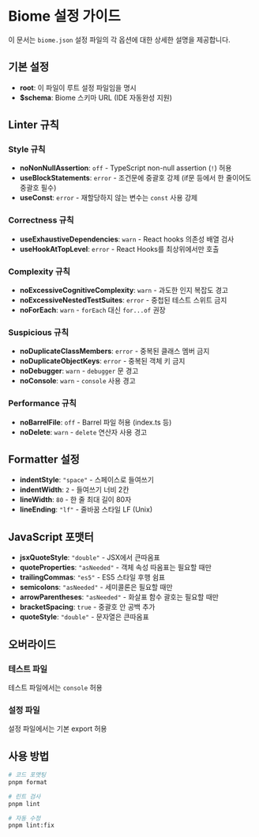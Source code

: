 # Biome 설정 가이드

이 문서는 `biome.json` 설정 파일의 각 옵션에 대한 상세한 설명을 제공합니다.

## 기본 설정

- **root**: 이 파일이 루트 설정 파일임을 명시
- **$schema**: Biome 스키마 URL (IDE 자동완성 지원)

## Linter 규칙

### Style 규칙

- **noNonNullAssertion**: `off` - TypeScript non-null assertion (`!`) 허용
- **useBlockStatements**: `error` - 조건문에 중괄호 강제 (if문 등에서 한 줄이어도 중괄호 필수)
- **useConst**: `error` - 재할당하지 않는 변수는 `const` 사용 강제

### Correctness 규칙

- **useExhaustiveDependencies**: `warn` - React hooks 의존성 배열 검사
- **useHookAtTopLevel**: `error` - React Hooks를 최상위에서만 호출

### Complexity 규칙

- **noExcessiveCognitiveComplexity**: `warn` - 과도한 인지 복잡도 경고
- **noExcessiveNestedTestSuites**: `error` - 중첩된 테스트 스위트 금지
- **noForEach**: `warn` - `forEach` 대신 `for...of` 권장

### Suspicious 규칙

- **noDuplicateClassMembers**: `error` - 중복된 클래스 멤버 금지
- **noDuplicateObjectKeys**: `error` - 중복된 객체 키 금지
- **noDebugger**: `warn` - `debugger` 문 경고
- **noConsole**: `warn` - `console` 사용 경고

### Performance 규칙

- **noBarrelFile**: `off` - Barrel 파일 허용 (index.ts 등)
- **noDelete**: `warn` - `delete` 연산자 사용 경고

## Formatter 설정

- **indentStyle**: `"space"` - 스페이스로 들여쓰기
- **indentWidth**: `2` - 들여쓰기 너비 2칸
- **lineWidth**: `80` - 한 줄 최대 길이 80자
- **lineEnding**: `"lf"` - 줄바꿈 스타일 LF (Unix)

## JavaScript 포맷터

- **jsxQuoteStyle**: `"double"` - JSX에서 큰따옴표
- **quoteProperties**: `"asNeeded"` - 객체 속성 따옴표는 필요할 때만
- **trailingCommas**: `"es5"` - ES5 스타일 후행 쉼표
- **semicolons**: `"asNeeded"` - 세미콜론은 필요할 때만
- **arrowParentheses**: `"asNeeded"` - 화살표 함수 괄호는 필요할 때만
- **bracketSpacing**: `true` - 중괄호 안 공백 추가
- **quoteStyle**: `"double"` - 문자열은 큰따옴표

## 오버라이드

### 테스트 파일
테스트 파일에서는 `console` 허용

### 설정 파일
설정 파일에서는 기본 export 허용

## 사용 방법

```bash
# 코드 포맷팅
pnpm format

# 린트 검사
pnpm lint

# 자동 수정
pnpm lint:fix
```
